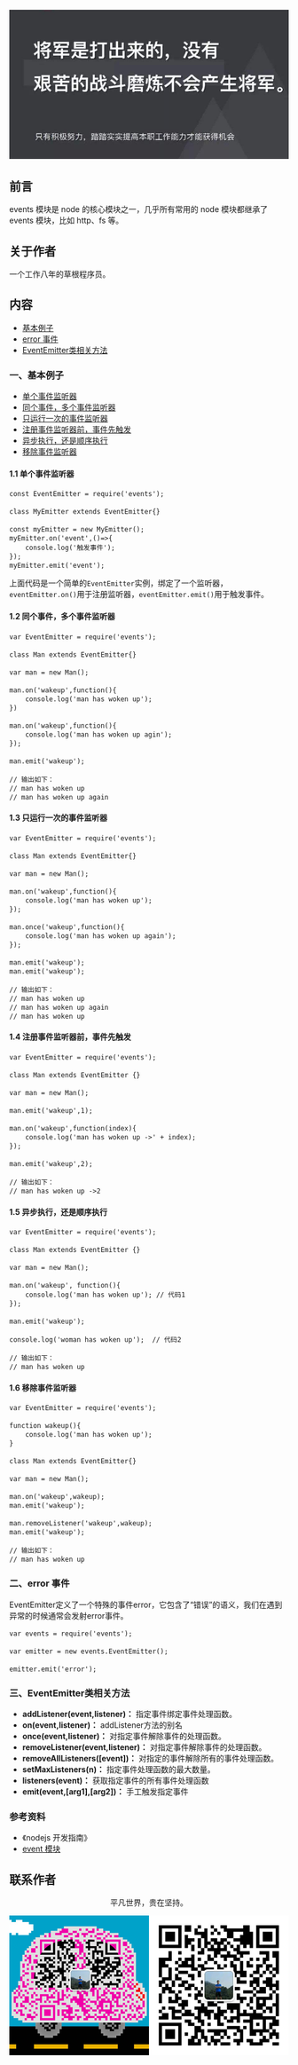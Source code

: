 ![image](../img/timg.jpg)
<br>

## 前言

events 模块是 node 的核心模块之一，几乎所有常用的 node 模块都继承了 events 模块，比如 http、fs 等。

## 关于作者

一个工作八年的草根程序员。

## 内容

- [基本例子](#一基本例子)
- [error 事件](#二error-事件)
- [EventEmitter类相关方法](#三eventemitter类相关方法)

### 一、基本例子

- [单个事件监听器](#11-单个事件监听器)
- [同个事件，多个事件监听器](#12-同个事件多个事件监听器)
- [只运行一次的事件监听器](#13-只运行一次的事件监听器)
- [注册事件监听器前，事件先触发](#14-注册事件监听器前事件先触发)
- [异步执行，还是顺序执行](#15-异步执行还是顺序执行)
- [移除事件监听器](#16-移除事件监听器)

#### 1.1 单个事件监听器

```
const EventEmitter = require('events');

class MyEmitter extends EventEmitter{}

const myEmitter = new MyEmitter();
myEmitter.on('event',()=>{
    console.log('触发事件');
});
myEmitter.emit('event');
```

上面代码是一个简单的`EventEmitter`实例，绑定了一个监听器，`eventEmitter.on()`用于注册监听器，`eventEmitter.emit()`用于触发事件。

#### 1.2 同个事件，多个事件监听器

```
var EventEmitter = require('events');

class Man extends EventEmitter{}

var man = new Man();

man.on('wakeup',function(){
    console.log('man has woken up');
})

man.on('wakeup',function(){
    console.log('man has woken up agin');
});

man.emit('wakeup');

// 输出如下：
// man has woken up
// man has woken up again
```

#### 1.3 只运行一次的事件监听器

```
var EventEmitter = require('events');

class Man extends EventEmitter{}

var man = new Man();

man.on('wakeup',function(){
    console.log('man has woken up');
});

man.once('wakeup',function(){
    console.log('man has woken up again');
});

man.emit('wakeup');
man.emit('wakeup');

// 输出如下：
// man has woken up
// man has woken up again
// man has woken up
```

#### 1.4 注册事件监听器前，事件先触发

```
var EventEmitter = require('events');

class Man extends EventEmitter {}

var man = new Man();

man.emit('wakeup',1);

man.on('wakeup',function(index){
    console.log('man has woken up ->' + index);
});

man.emit('wakeup',2);

// 输出如下：
// man has woken up ->2

```

#### 1.5 异步执行，还是顺序执行

```
var EventEmitter = require('events');

class Man extends EventEmitter {}

var man = new Man();

man.on('wakeup', function(){
    console.log('man has woken up'); // 代码1
});

man.emit('wakeup');

console.log('woman has woken up');  // 代码2

// 输出如下：
// man has woken up
```

#### 1.6 移除事件监听器

```
var EventEmitter = require('events');

function wakeup(){
    console.log('man has woken up');
}

class Man extends EventEmitter{}

var man = new Man();

man.on('wakeup',wakeup);
man.emit('wakeup');

man.removeListener('wakeup',wakeup);
man.emit('wakeup');

// 输出如下：
// man has woken up
```

### 二、error 事件

EventEmitter定义了一个特殊的事件error，它包含了“错误”的语义，我们在遇到异常的时候通常会发射error事件。

```
var events = require('events');

var emitter = new events.EventEmitter();

emitter.emit('error');
```

### 三、EventEmitter类相关方法

- **addListener(event,listener)：** 指定事件绑定事件处理函数。
- **on(event,listener)：** addListener方法的别名
- **once(event,listener)：** 对指定事件解除事件的处理函数。
- **removeListener(event,listener)：** 对指定事件解除事件的处理函数。
- **removeAllListeners([event])：** 对指定的事件解除所有的事件处理函数。
- **setMaxListeners(n)：** 指定事件处理函数的最大数量。
- **listeners(event)：** 获取指定事件的所有事件处理函数
- **emit(event,[arg1],[arg2])：** 手工触发指定事件

### 参考资料

- 《nodejs 开发指南》
- [event 模块](https://github.com/chyingp/nodejs-learning-guide/blob/master/%E6%A8%A1%E5%9D%97/events.md)

## 联系作者

<div align="center">
    <p>
        平凡世界，贵在坚持。
    </p>
    <img src="../img/contact.png" />
</div>

